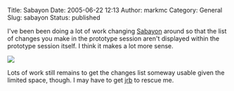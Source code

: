 Title: Sabayon
Date: 2005-06-22 12:13
Author: markmc
Category: General
Slug: sabayon
Status: published

I've been been doing a lot of work changing
[Sabayon](http://www.gnome.org/projects/sabayon) around so that the list
of changes you make in the prototype session aren't displayed within the
prototype session itself. I think it makes a lot more sense.

![](http://www.gnome.org/~markmc/screenshots/sabayon-20050622.png)

Lots of work still remains to get the changes list someway usable given
the limited space, though. I may have to get
[jrb](http://webwynk.net/jrb/) to rescue me.
